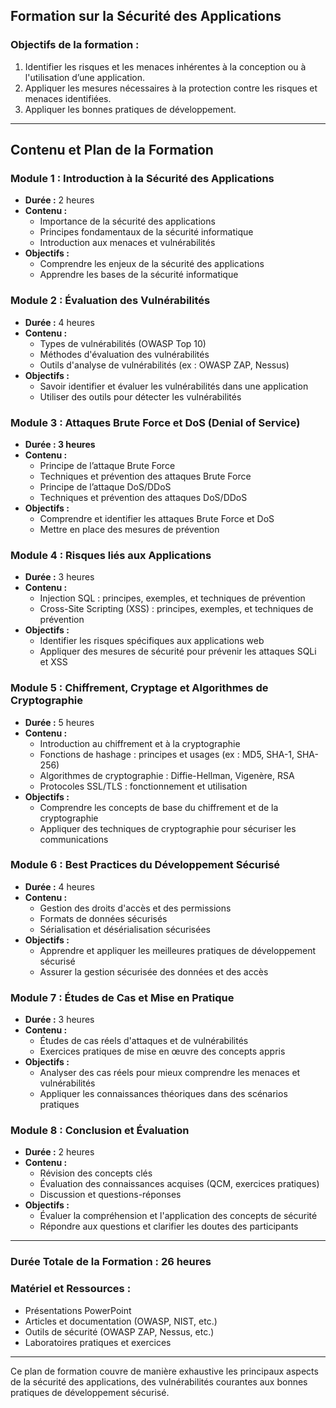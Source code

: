 ## Formation sur la Sécurité des Applications

### Objectifs de la formation :
1. Identifier les risques et les menaces inhérentes à la conception ou à l'utilisation d’une application.
2. Appliquer les mesures nécessaires à la protection contre les risques et menaces identifiées.
3. Appliquer les bonnes pratiques de développement.

---

## Contenu et Plan de la Formation

### Module 1 : Introduction à la Sécurité des Applications
- **Durée :** 2 heures
- **Contenu :**
  - Importance de la sécurité des applications
  - Principes fondamentaux de la sécurité informatique
  - Introduction aux menaces et vulnérabilités
- **Objectifs :**
  - Comprendre les enjeux de la sécurité des applications
  - Apprendre les bases de la sécurité informatique

### Module 2 : Évaluation des Vulnérabilités
- **Durée :** 4 heures
- **Contenu :**
  - Types de vulnérabilités (OWASP Top 10)
  - Méthodes d'évaluation des vulnérabilités
  - Outils d'analyse de vulnérabilités (ex : OWASP ZAP, Nessus)
- **Objectifs :**
  - Savoir identifier et évaluer les vulnérabilités dans une application
  - Utiliser des outils pour détecter les vulnérabilités

### Module 3 : Attaques Brute Force et DoS (Denial of Service)
- **Durée : 3 heures**
- **Contenu :**
  - Principe de l’attaque Brute Force
  - Techniques et prévention des attaques Brute Force
  - Principe de l’attaque DoS/DDoS
  - Techniques et prévention des attaques DoS/DDoS
- **Objectifs :**
  - Comprendre et identifier les attaques Brute Force et DoS
  - Mettre en place des mesures de prévention

### Module 4 : Risques liés aux Applications
- **Durée :** 3 heures
- **Contenu :**
  - Injection SQL : principes, exemples, et techniques de prévention
  - Cross-Site Scripting (XSS) : principes, exemples, et techniques de prévention
- **Objectifs :**
  - Identifier les risques spécifiques aux applications web
  - Appliquer des mesures de sécurité pour prévenir les attaques SQLi et XSS

### Module 5 : Chiffrement, Cryptage et Algorithmes de Cryptographie
- **Durée :** 5 heures
- **Contenu :**
  - Introduction au chiffrement et à la cryptographie
  - Fonctions de hashage : principes et usages (ex : MD5, SHA-1, SHA-256)
  - Algorithmes de cryptographie : Diffie-Hellman, Vigenère, RSA
  - Protocoles SSL/TLS : fonctionnement et utilisation
- **Objectifs :**
  - Comprendre les concepts de base du chiffrement et de la cryptographie
  - Appliquer des techniques de cryptographie pour sécuriser les communications

### Module 6 : Best Practices du Développement Sécurisé
- **Durée :** 4 heures
- **Contenu :**
  - Gestion des droits d'accès et des permissions
  - Formats de données sécurisés
  - Sérialisation et désérialisation sécurisées
- **Objectifs :**
  - Apprendre et appliquer les meilleures pratiques de développement sécurisé
  - Assurer la gestion sécurisée des données et des accès

### Module 7 : Études de Cas et Mise en Pratique
- **Durée :** 3 heures
- **Contenu :**
  - Études de cas réels d'attaques et de vulnérabilités
  - Exercices pratiques de mise en œuvre des concepts appris
- **Objectifs :**
  - Analyser des cas réels pour mieux comprendre les menaces et vulnérabilités
  - Appliquer les connaissances théoriques dans des scénarios pratiques

### Module 8 : Conclusion et Évaluation
- **Durée :** 2 heures
- **Contenu :**
  - Révision des concepts clés
  - Évaluation des connaissances acquises (QCM, exercices pratiques)
  - Discussion et questions-réponses
- **Objectifs :**
  - Évaluer la compréhension et l'application des concepts de sécurité
  - Répondre aux questions et clarifier les doutes des participants

---

### Durée Totale de la Formation : 26 heures

### Matériel et Ressources :
- Présentations PowerPoint
- Articles et documentation (OWASP, NIST, etc.)
- Outils de sécurité (OWASP ZAP, Nessus, etc.)
- Laboratoires pratiques et exercices

---

Ce plan de formation couvre de manière exhaustive les principaux aspects de la sécurité des applications, des vulnérabilités courantes aux bonnes pratiques de développement sécurisé.